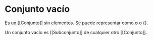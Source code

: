 # Conjunto vacío

Es un [[Conjunto]] sin elementos. Se puede representar como $\emptyset$ o $\{\}$.

Un conjunto vacío es [[Subconjunto]] de cualquier otro [[Conjunto]].
